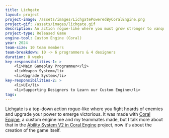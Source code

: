 ```yaml
---
title: Lichgate
layout: project
project-image: /assets/images/LichgatePoweredByCoralEngine.png
project-gif: /assets/images/lichgate.gif
description: An action rogue-like where you must grow stronger to vanquish the undead.
project-type: Released Game
engine-tool: Custom Engine (Coral)
year: 2024
team-size: 10 team members
team-breakdown: 10 -> 6 programmers & 4 designers
duration: 8 weeks
key-responsibilities-1: >
    <li>Main Gameplay Programmer</li>
    <li>Weapon System</li>
    <li>Upgrade System</li>
key-responsibilities-2: >
    <li>UI</li>
    <li>Supporting Designers to Learn our Custom Engine</li>
tags:
---
```


Lichgate is a top-down action rogue-like where you fight hoards of enemies and upgrade your power to emerge victorious. It was made with [Coral Engine](https://github.com/GuusKemperman/CoralEngine), a custom engine me and my teammates made, but I talk more about that in the [Ability System V2 in Coral Engine](../projects/AbilitySystemV2CoralEngine) project, now it's about the creation of the game itself.